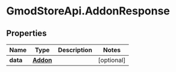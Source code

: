 # GmodStoreApi.AddonResponse

## Properties

Name | Type | Description | Notes
------------ | ------------- | ------------- | -------------
**data** | [**Addon**](Addon.md) |  | [optional] 


